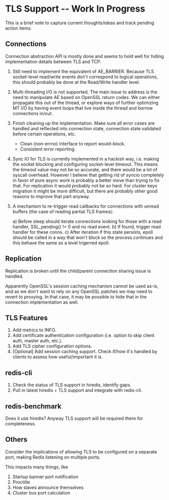 TLS Support -- Work In Progress
===============================

This is a brief note to capture current thoughts/ideas and track pending action
items.

Connections
-----------

Connection abstraction API is mostly done and seems to hold well for hiding
implementation details between TLS and TCP.

1. Still need to implement the equivalent of AE_BARRIER.  Because TLS
   socket-level read/write events don't correspond to logical operations, this
   should probably be done at the Read/Write handler level.

2. Multi-threading I/O is not supported.  The main issue to address is the need
   to manipulate AE based on OpenSSL return codes.  We can either propagate this
   out of the thread, or explore ways of further optimizing MT I/O by having
   event loops that live inside the thread and borrow connections in/out.

3. Finish cleaning up the implementation.  Make sure all error cases are handled
   and reflected into connection state, connection state validated before
   certain operations, etc.
    - Clean (non-errno) interface to report would-block.
    - Consistent error reporting.

4. Sync IO for TLS is currently implemented in a hackish way, i.e. making the
   socket blocking and configuring socket-level timeout.  This means the timeout
   value may not be so accurate, and there would be a lot of syscall overhead.
   However I believe that getting rid of syncio completely in favor of pure
   async work is probably a better move than trying to fix that. For replication
   it would probably not be so hard. For cluster keys migration it might be more
   difficult, but there are probably other good reasons to improve that part
   anyway.

5. A mechanism to re-trigger read callbacks for connections with unread buffers
   (the case of reading partial TLS frames):

    a) Before sleep should iterate connections looking for those with a read handler,
       SSL_pending() != 0 and no read event.
    b) If found, trigger read handler for these conns.
    c) After iteration if this state persists, epoll should be called in a way
       that won't block so the process continues and this behave the same as a
       level trigerred epoll.

Replication
-----------

Replication is broken until the child/parent connection sharing issue is
handled.

Apparently OpenSSL's session caching mechanism cannot be used as-is, and as we
don't want to rely on any OpenSSL patches we may need to revert to proxying.  In
that case, it may be possible to hide that in the connection implementation as
well.


TLS Features
------------

1. Add metrics to INFO.
2. Add certificate authentication configuration (i.e. option to skip client
auth, master auth, etc.).
3. Add TLS cipher configuration options.
4. [Optional] Add session caching support. Check if/how it's handled by clients
   to assess how useful/important it is.


redis-cli
---------

1. Check the status of TLS support in hiredis, identify gaps.
2. Pull in latest hiredis + TLS support and integrate with redis-cli.


redis-benchmark
---------------

Does it use hiredis?
Anyway TLS support will be required there for completeness.


Others
------

Consider the implications of allowing TLS to be configured on a separate port,
making Redis listening on multiple ports.

This impacts many things, like
1. Startup banner port notification
2. Proctitle
3. How slaves announce themselves
4. Cluster bus port calculation
